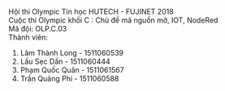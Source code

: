 Hội thi Olympic Tin học HUTECH - FUJINET 2018 </br>
Cuộc thi Olympic khối C : Chủ đề mã nguồn mở, IOT, NodeRed </br> 
Mã đội: OLP.C.03 </br>
Thành viên: </br>
1. Lâm Thành Long - 1511060539
2. Lầu Sẹc Dần - 1511060444 
3. Phạm Quốc Quân - 1511061567
4. Trần Quảng Phi - 1511060588

